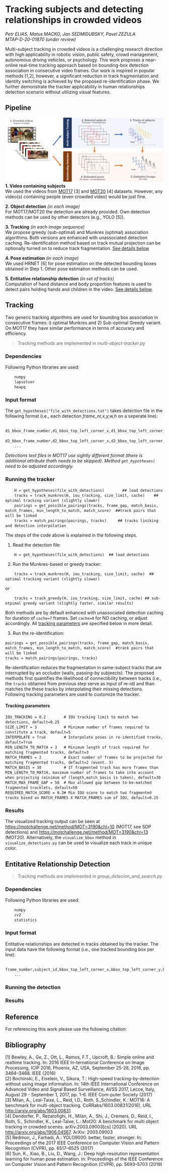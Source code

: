 # Tracking subjects and detecting relationships in crowded videos 
*Petr ELIAS, Matus MACKO, Jan SEDMIDUBSKY, Pavel ZEZULA*  
*MTAP-D-20-01870 (under review)*

Multi-subject tracking in crowded videos is a challenging research direction with high applicability in robotic vision, public safety, crowd management, autonomous driving vehicles, or psychology. This work proposes a near-online real-time tracking approach based on bounding-box detection association in consecutive video frames. Our work is inspired in popular methods \[1,2\], however, a significant reduction in track fragmentation and identity switching is achieved by the proposed re-identification phase. We further demonstrate the tracker applicability in human relationships detection scenario without utilizing visual features.

## Pipeline
![Flowchart](/supplementary/flowchart.png "Tracking ad detection flowchart")
**1. Video containing subjects**  
We used the videos from [MOT17](https://motchallenge.net/data/MOT17) \[3\] and [MOT20](https://motchallenge.net/data/MOT20) \[4\] datasets. However, any video(s) containing people (even crowded video) would be just fine.  
  
**2. Object detection** *(in each image)*  
For MOT17/MOT20 the detection are already provided. Own detection methods can be used by other detectors (e.g., YOLO \[5\]).  
  
**3. Tracking** *(in each image sequence)*   
We propose greedy (sub-optimal) and Munkres (optimal) association algorithms. Both versions are enhanced with unassociated detection caching. Re-identification method based on track mutual projection can be optionally turned on to reduce track fragmentation. [See details below](#tracking)
  
**4. Pose estimation** *(in each image)*  
We used HRNET \[6\] for pose estimation on the detected bounding boxes obtained in Step 1. Other pose estimation methods can be used.  
  
**5. Entitative relationship detection** *(in set of tracks)*  
Computation of hand distance and body proportion features is used to detect pairs holding hands and children in the video. [See details below](#rel_det).

## <a name="tracking"></a>Tracking
Two generic tracking algorithms are used for bounding box association in consecutive frames: i) optimal Munkres and 2) Sub-optimal Greedy variant. On MOT17 they have similar performance in terms of accuracy and efficiency.
> Tracking methods are implemented in *multi-object-tracker.py*

### Dependencies
Following Python libraries are used:
```
    numpy
    lapsolver
    heapq
```

### Input format
The `get_hypotheses("file_with_detections.txt")` takes detection file in the following format (i.e., each detection *frame_nr,x,y,w,h* on a seperate line):
```
    d1_bbox_frame_number,d1_bbox_top_left_corner_x,d1_bbox_top_left_corner_y,d1_bbox_width,d1_bbox_height
    d2_bbox_frame_number,d2_bbox_top_left_corner_x,d2_bbox_top_left_corner_y,d2_bbox_width,d2_bbox_height
    ...
```
*Detections text files in MOT17 use sightly different format (there is additional attribute thath needs to be skipped). Method `get_hypotheses(` need to be adjusted accordingly.*

### Running the tracker
```
    H = get_hypotheses(file_with_detections)        ## load detections
    tracks = track_munkres(H, iou_tracking, size_limit, cache)    ## optimal tracking variant (slightly slower)
    pairings = get_possible_pairings(tracks, frame_gap, match_basis, match_frames, min_length_to_match, match_score)  ##track pairs that will be linked
    tracks = match_pairings(pairings, tracks)     ## tracks liniking and detection interpolation
```
The steps of the code above is explained in the following steps.

1. Read the detection file:
```
    H = get_hypotheses(file_with_detections)  ## load detections
``` 
2. Run the Munkres-based or greedy tracker:
```    
    tracks = track_munkres(H, iou_tracking, size_limit, cache)  ## optimal tracking variant (slightly slower)
```
or
```
    tracks = track_greedy(H, iou_tracking, size_limit, cache) ## sub-otpimal greedy variant (slightly faster, similar results)
```
Both methods are by default enhanced with unassociated detection caching for duration of `cache=7` frames. Set `cache=0` for NO caching, or adjust accordingly. All [tracking parameters](track_params) are specified below in more detail.

3. Run the re-identification:
```
pairings = get_possible_pairings(tracks, frame_gap, match_basis, match_frames, min_length_to_match, match_score)  #track pairs that will be linked
tracks = match_pairings(pairings, tracks)
```
Re-identification reduces the fragmentation in same-subject tracks that are interrupted by an occludor (walls, passing-by subjeects). The proposed methods first quantifies the likelihood of connectibility between tracks (i.e., the `tracks` obtained from previous step serve as input of re-id) and than matches the these tracks by interpolating their missing detections. Following tracking parameters are used to customize the tracker.

#### <a name="track_params"></a>Tracking parameters

```
IOU_TRACKING = 0.2        # IOU tracking limit to match two detections, default=0.25
SIZE_LIMIT = 3            # Minimum number of frames required to constitute a track, default=5
INTERPOLATE = True        # Interpolate poses in re-identified tracks, default=True
MIN_LENGTH_TO_MATCH = 3   # Minimum length of track required for matching fragmented tracks, default=3
MATCH_FRAMES = 2          # Exact number of frames to be projected for matching fragmented tracks, default=2 (event. 3) 
MATCH_BASIS = 30          # If fragmented track has more frames than MIN_LENGTH_TO_MATCH, maximum number of frames to take into account when projecting (minimum of (length,match_basis is taken), default=30
MATCH_MAX_FRAME_GAP = 50  # Max allowed gap between to-be-matched fragmented tracklets, default=50 
REQUIRED_MATCH_SCORE = 0.3# Min IOU score to match two fragmented tracks based on MATCH_FRAMES X MATCH_FRAMES sum of IOU, default=0.25 
```

### Results
The visualized tracking output can be seen at <https://motchallenge.net/method/MOT=3190&chl=10> (MOT17, see SDP detections) and <https://motchallenge.net/method/MOT=3190&chl=13> (MOT20). Alternatively, the `visualize_bbox` method in `visualize_detections.py` can be used to visualize each track in unique color.

## <a name="rel_det"></a> Entitative Relationship Detection
> Tracking methods are implemented in *group_detecion_and_search.py*

### Dependencies
Following Python libraries are used:
```
    numpy
    cv2
    statistics
```

### Input format
Entitative relationships are detected in tracks obtained by the tracker. The input data have the following format (i.e., one tracked bounding box per line):
```
    frame_number,subject_id,bbox_top_left_corner_x,bbox_top_left_corner_y,bbox_width,bbox_height
    ...
```

### Running the detection
### Results

## Reference
For referencing this work please use the following citation:

## Bibliography
\[1\] Bewley, A., Ge, Z., Ott, L., Ramos, F.T., Upcroft, B.: Simple online and realtime tracking. In: 2016 IEEE In-ternational Conference on Image Processing, ICIP 2016, Phoenix, AZ, USA, September  25-28, 2016, pp. 3464–3468. IEEE (2016)  
\[2\] Bochinski, E., Eiselein,  V., Sikora, T.: High-speed tracking-by-detection without using image information. In: 14th IEEE International Conference on Advanced Video and Signal Based Surveillance, AVSS 2017, Lecce, Italy, August 29 - September 1, 2017, pp. 1–6. IEEE Com-puter Society (2017)  
\[3\] Milan,  A.,  Leal-Taixe,  L.,  Reid,  I.D.,  Roth, S.,Schindler, K.: MOT16: A benchmark for multi-object tracking. CoRRabs/1603.00831(2016). URL http://arxiv.org/abs/1603.00831  
\[4\] Dendorfer, P., Rezatofighi, H., Milan, A., Shi, J., Cremers, D., Reid, I., Roth, S., Schindler, K., Leal-Taixe, L.: Mot20: A benchmark for multi object tracking in crowded  scenes. arXiv:2003.09003[cs] (2020). URL http://arxiv.org/abs/1906.04567. ArXiv: 2003.09003  
\[5\] Redmon, J., Farhadi, A.: YOLO9000:  better, faster, stronger. In: Proceedings of the 2017 IEEE Conference on Computer Vision and Pattern Recognition (CVPR), pp. 6517–6525 (2017)  
\[6\] Sun, K., Xiao, B., Liu, D., Wang, J.: Deep high-resolution representation learning for human pose estimation. In: Proceedings of the IEEE Conference on Computer Vision and Pattern Recognition (CVPR), pp. 5693–5703 (2019)
